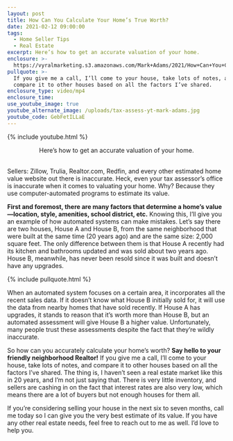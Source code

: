 ```yaml
---
layout: post
title: How Can You Calculate Your Home’s True Worth?
date: 2021-02-12 09:00:00
tags:
  - Home Seller Tips
  - Real Estate
excerpt: Here’s how to get an accurate valuation of your home.
enclosure: >-
  https://vyralmarketing.s3.amazonaws.com/Mark+Adams/2021/How+Can+You+Calculate+Your+Home%E2%80%99s+True+Worth_.mp4
pullquote: >-
  If you give me a call, I’ll come to your house, take lots of notes, and
  compare it to other houses based on all the factors I’ve shared.
enclosure_type: video/mp4
enclosure_time:
use_youtube_image: true
youtube_alternate_image: /uploads/tax-assess-yt-mark-adams.jpg
youtube_code: GebFetILLaE
---
```

{% include youtube.html %}

<center>Here&rsquo;s how to get an accurate valuation of your home.</center>

<center>&nbsp;</center>

Sellers: Zillow, Trulia, Realtor.com, Redfin, and every other estimated home value website out there is inaccurate. Heck, even your tax assessor’s office is inaccurate when it comes to valuating your home. Why? Because they use computer-automated programs to estimate its value.&nbsp;&nbsp;

**First and foremost, there are many factors that determine a home’s value—location, style, amenities, school district, etc.** Knowing this, I’ll give you an example of how automated systems can make mistakes. Let’s say there are two houses, House A and House B, from the same neighborhood that were built at the same time (20 years ago) and are the same size: 2,000 square feet. The only difference between them is that House A recently had its kitchen and bathrooms updated and was sold about two years ago. House B, meanwhile, has never been resold since it was built and doesn’t have any upgrades.&nbsp;

{% include pullquote.html %}

When an automated system focuses on a certain area, it incorporates all the recent sales data. If it doesn’t know what House B initially sold for, it will use the data from nearby homes that have sold recently. If House A has upgrades, it stands to reason that it’s worth more than House B, but an automated assessment will give House B a higher value. Unfortunately, many people trust these assessments despite the fact that they’re wildly inaccurate.&nbsp;

So how can you accurately calculate your home’s worth? **Say hello to your friendly neighborhood Realtor\!** If you give me a call, I’ll come to your house, take lots of notes, and compare it to other houses based on all the factors I’ve shared. The thing is, I haven’t seen a real estate market like this in 20 years, and I’m not just saying that. There is very little inventory, and sellers are cashing in on the fact that interest rates are also very low, which means there are a lot of buyers but not enough houses for them all.&nbsp;

If you’re considering selling your house in the next six to seven months, call me today so I can give you the very best estimate of its value. If you have any other real estate needs, feel free to reach out to me as well. I’d love to help you.
